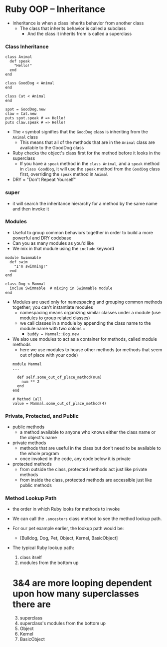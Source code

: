 # Ruby OOP – Inheritance

- Inheritance is when a class inherits behavior from another class
  - The class that inherits behavior is called a subclass
    - And the class it inherits from is called a superclass

### Class Inheritance

```
class Animal
  def speak
    "Hello!"
  end
end

class GoodDog < Animal
end

class Cat < Animal
end

spot = GoodDog.new
claw = Cat.new
puts spot.speak # => Hello!
puts claw.speak # => Hello!
```
- The `<` symbol signifies that the `GoodDog` class is inheriting from the `Animal` class
  - This means that all of the methods that are in the `Animal` class are available to the GoodDog class
- Ruby checks the object's class first for the method before it looks in the superclass
  - If you have a `speak` method in the `class Animal`, and a `speak` method in `class GoodDog`, it will use the `speak` method from the `GoodDog` class first, overriding the `speak` method in `Animal`
- DRY = "Don't Repeat Yourself"

### super
- it will search the inheritance hierarchy for a method by the same name and then invoke it

### Modules
- Useful to group common behaviors together in order to build a more powerful and DRY codebase
- Can you as many modules as you'd like
- We mix in that module using the `include` keyword
```
module Swimmable
  def swim
    "I'm swimming!"
  end
end

class Dog < Mammal
  inclue Swimmable  # mixing in Swimmable module
end
```
- Modules are used only for namespacing and grouping common methods together; you can't instantiate modules
  - namespacing means organizing similar classes under a module (use modules to group related classes)
  - we call classes in a module by appending the class name to the module name with two colons ::
    - `buddy = Mammal::Dog.new`
- We also use modules to act as a container for methods, called module methods
  - here we use modules to house other methods (or methods that seem out of place with your code)
  ```
  module Mammal
  ...

    def self.some_out_of_place_method(num)
      num ** 2
    end
  end

  # Method Call
  value = Mammal.some_out_of_place_method(4)
  ```

### Private, Protected, and Public
- public methods
  - a method available to anyone who knows either the class name or the object's name
- private methods
  - methods that are useful in the class but don't need to be available to the whole program
  - once invoked in the code, any code below it is private
- protected methods
  - from outside the class, protected methods act just like private methods
  - from inside the class, protected methods are accessible just like public methods

### Method Lookup Path
- the order in which Ruby looks for methods to invoke
- We can call the `.ancestors` class method to see the method lookup path.
- For our pet example earlier, the lookup path would be:
  - [Bulldog, Dog, Pet, Object, Kernel, BasicObject]

- The typical Ruby lookup path:
  1. class itself
  2. modules from the bottom up

  # 3&4 are more looping dependent upon how many superclasses there are
  3. superclass
  4. superclass's modules from the bottom up
  5. Object
  6. Kernel
  7. BasicObject








